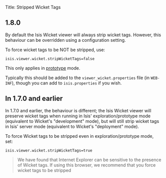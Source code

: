 Title: Stripped Wicket Tags

[//]: # (content copied to _user-guide_wicket-viewer_configuration_properties)

##  1.8.0

By default the Isis Wicket viewer will always strip wicket tags.  However, this behaviour can be overridden using a configuration setting.

To force wicket tags to be NOT be stripped, use:

    isis.viewer.wicket.stripWicketTags=false

This only applies in [prototype](../../../reference/deployment-type.html) mode.

Typically this should be added to the `viewer_wicket.properties` file (in `WEB-INF`), though you can add to `isis.properties` if you wish.


## In 1.7.0 and earlier

In 1.7.0 and earlier, the behaviour is different; the Isis Wicket viewer will preserve wicket tags when running in Isis' exploration/prototype  mode (equivalent to Wicket's "development" mode), but will still strip wicket tags in Isis' server mode (equivalent to Wicket's "deployment" mode).

To force Wicket tags to be stripped even in exploration/prototype mode, set:

    isis.viewer.wicket.stripWicketTags=true

> We have found that Internet Explorer can be sensitive to the presence of Wicket tags.  If using this browser, we recommend that you force wicket tags to be stripped


